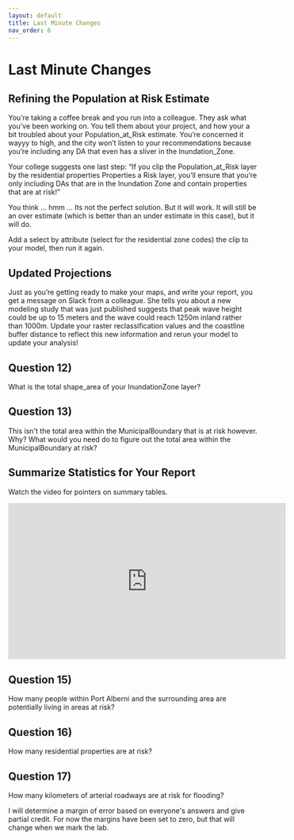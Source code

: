 ```yaml
---
layout: default
title: Last Minute Changes
nav_order: 6
---
```


# Last Minute Changes

## Refining the Population at Risk Estimate
You’re taking a coffee break and you run into a colleague. They ask what you’ve been working on. You tell them about your project, and how your a bit troubled about your Population_at_Risk estimate. You’re concerned it wayyy to high, and the city won’t listen to your recommendations because you’re including any DA that even has a sliver in the Inundation_Zone.

Your college suggests one last step: “If you clip the Population_at_Risk layer by the residential properties Properties a Risk layer, you’ll ensure that you’re only including DAs that are in the Inundation Zone and contain properties that are at risk!”

You think … hmm … Its not the perfect solution. But it will work. It will still be an over estimate (which is better than an under estimate in this case), but it will do.

Add a select by attribute (select for the residential zone codes) the clip to your model, then run it again.

## Updated Projections
Just as you’re getting ready to make your maps, and write your report, you get a message on Slack from a colleague.  She tells you about a new modeling study that was just published suggests that peak wave height could be up to 15 meters and the wave could reach 1250m inland rather than 1000m.  Update your raster reclassification values and the coastline buffer distance to reflect this new information and rerun your model to update your analysis!

## Question 12)
What is the total shape_area of your InundationZone layer?
<!-- 16,219,855.5 -->

## Question 13)
This isn't the total area within the MunicipalBoundary that is at risk however.  Why?  What would you need do to figure out the total area within the MunicipalBoundary at risk?

## Summarize Statistics for Your Report

Watch the video for pointers on summary tables.

<iframe width="560" height="315" src="https://www.youtube.com/embed/C--8LGmxe08" title="YouTube video player" frameborder="0" allow="accelerometer; autoplay; clipboard-write; encrypted-media; gyroscope; picture-in-picture" allowfullscreen></iframe>


## Question 15)
How many people within Port Alberni and the surrounding area are potentially living in areas at risk?
<!-- 6,474 -->

## Question 16)
How many residential properties are at risk?
<!-- 971 residential -->

## Question 17)
How many kilometers of arterial roadways are at risk for flooding?
<!-- 8432.38108989368 -->

I will determine a margin of error based on everyone's answers and give partial credit.  For now the margins have been set to zero, but that will change when we mark the lab.